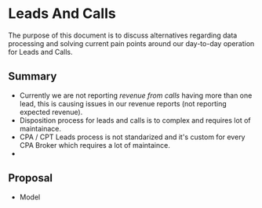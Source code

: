 # Leads And Calls

The purpose of this document is to discuss alternatives regarding data processing and solving current pain points around our day-to-day operation for Leads and Calls.

## Summary

- Currently we are not reporting _revenue from calls_ having more than one lead, this is causing issues in our revenue reports (not reporting expected revenue).
- Disposition process for leads and calls is to complex and requires lot of maintainace.
- CPA / CPT Leads process is not standarized and it's custom for every CPA Broker which requires a lot of maintaince.
- 

## Proposal

- Model 
